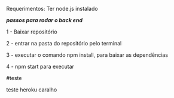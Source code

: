 

Requerimentos: Ter node.js instalado

***passos para rodar o back end***

1 - Baixar repositório

2 - entrar na pasta do repositório pelo terminal

3 - executar o comando npm install, para baixar as dependências

4 - npm start para executar

#teste

teste heroku caralho

